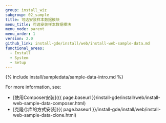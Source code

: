 ```yaml
---
group: install_wiz
subgroup: 02_sample
title: 可选安装样本数据模块
menu_title: 可选安装样本数据模块
menu_node: parent
menu_order: 1
version: 2.0
github_link: install-gde/install/web/install-web-sample-data.md
functional_areas:
  - Install
  - System
  - Setup
---
```


{% include install/sampledata/sample-data-intro.md %}

For more information, see:

*	[使用Composer安装]({{ page.baseurl }}/install-gde/install/web/install-web-sample-data-composer.html)
*	[克隆仓库的方式安装]({{ page.baseurl }}/install-gde/install/web/install-web-sample-data-clone.html)
